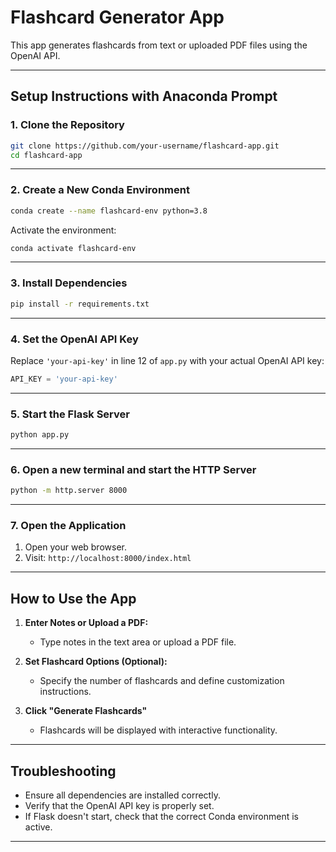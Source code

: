 # Flashcard Generator App  

This app generates flashcards from text or uploaded PDF files using the OpenAI API.  

---

## **Setup Instructions with Anaconda Prompt**  

### **1. Clone the Repository**  
```bash
git clone https://github.com/your-username/flashcard-app.git
cd flashcard-app
```

---

### **2. Create a New Conda Environment**  
```bash
conda create --name flashcard-env python=3.8
```

Activate the environment:  
```bash
conda activate flashcard-env
```

---

### **3. Install Dependencies**  
```bash
pip install -r requirements.txt
```

---

### **4. Set the OpenAI API Key**  

Replace `'your-api-key'` in line 12 of `app.py` with your actual OpenAI API key:  

```python
API_KEY = 'your-api-key'
```

---

### **5. Start the Flask Server**  
```bash
python app.py
```

---

### **6. Open a new terminal and start the HTTP Server**  
```bash
python -m http.server 8000
```

---

### **7. Open the Application**  

1. Open your web browser.  
2. Visit: `http://localhost:8000/index.html`  

---

## **How to Use the App**  

1. **Enter Notes or Upload a PDF:**  
   - Type notes in the text area or upload a PDF file.

2. **Set Flashcard Options (Optional):**  
   - Specify the number of flashcards and define customization instructions.

3. **Click "Generate Flashcards"**  
   - Flashcards will be displayed with interactive functionality.

---

## **Troubleshooting**  

- Ensure all dependencies are installed correctly.  
- Verify that the OpenAI API key is properly set.  
- If Flask doesn't start, check that the correct Conda environment is active.  

---
